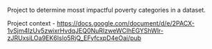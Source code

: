Project to determine mosst impactful poverty categories in a dataset.

Project context - 
https://docs.google.com/document/d/e/2PACX-1vSjm4IzUv5zwixrHvdqJEQ0NuRIzweWCIhEGYShWlr-zJRUxsiLOa9EK6Islo5RjQ_EFyfcxpD4eOai/pub

